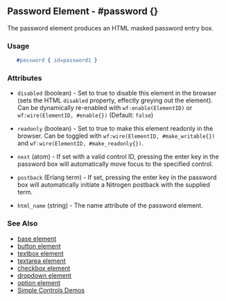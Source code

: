 <!-- dash: #password | Element | ###:Section -->



## Password Element - #password {}

  The password element produces an HTML masked password entry box.

### Usage

```erlang
   #password { id=password1 }

```

### Attributes

   * `disabled` (boolean) - Set to true to disable this element in the
      browser (sets the HTML `disabled` property, effectly greying out the
      element). Can be dynamically re-enabled with `wf:enable(ElementID)` or
      `wf:wire(ElementID, #enable{})` (Default: `false`)

   * `readonly` (boolean) - Set to true to make this element readonly in the
      browser. Can be toggled with `wf:wire(ElementID, #make_writable{})` and
      `wf:wire(ElementID, #make_readonly{})`.

   * `next` (atom) - 
      If set with a valid control ID, pressing the enter key in the 
      password box will automatically move focus to the specified control.

   * `postback` (Erlang term) - 
      If set, pressing the enter key in the password box will automatically
      initiate a Nitrogen postback with the supplied term.

   * `html_name` (string) - The name attribute of the password element.
### See Also

 *  [base element](./element_base.md)
 *  [button element](./button.md)
 *  [textbox element](./textbox.md)
 *  [textarea element](./textarea.md)
 *  [checkbox element](./checkbox.md)
 *  [dropdown element](./dropdown.md)
 *  [option element](./option.md)
 *  [Simple Controls Demos](http://nitrogenproject.com/demos/simplecontrols)
 
